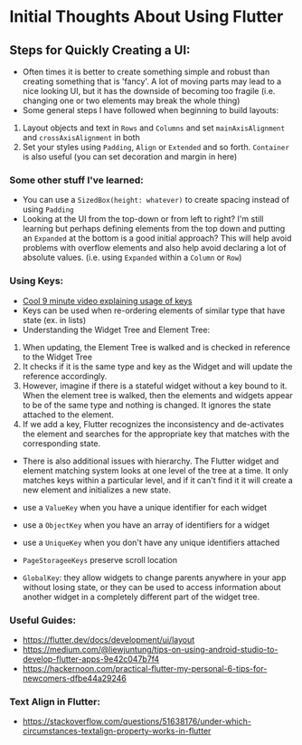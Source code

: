# Initial Thoughts About Using Flutter

## Steps for Quickly Creating a UI:

- Often times it is better to create something simple and robust than creating something that is 'fancy'. A lot of moving parts may lead to a nice looking UI, but it has the downside of becoming too fragile (i.e. changing one or two elements may break the whole thing)
- Some general steps I have followed when beginning to build layouts:
1. Layout objects and text in `Rows` and `Columns` and set `mainAxisAlignment` and `crossAxisAlignment` in both
2. Set your styles using `Padding`, `Align` or `Extended` and so forth. `Container` is also useful (you can set decoration and margin in here)

### Some other stuff I've learned:
- You can use a `SizedBox(height: whatever)` to create spacing instead of using `Padding`
- Looking at the UI from the top-down or from left to right? I'm still learning but perhaps defining elements from the top down and putting an `Expanded` at the bottom is a good initial approach? This will help avoid problems with overflow elements and also help avoid declaring a lot of absolute values. (i.e. using `Expanded` within a `Column` or `Row`)

### Using Keys:
- [Cool 9 minute video explaining usage of keys](https://www.youtube.com/watch?v=kn0EOS-ZiIc)
- Keys can be used when re-ordering elements of similar type that have state (ex. in lists)
- Understanding the Widget Tree and Element Tree:
1. When updating, the Element Tree is walked and is checked in reference to the Widget Tree
2. It checks if it is the same type and key as the Widget and will update the reference accordingly. 
3. However, imagine if there is a stateful widget without a key bound to it. When the element tree is walked, then the elements and widgets appear to be of the same type and nothing is changed. It ignores the state attached to the element. 
4. If we add a key, Flutter recognizes the inconsistency and de-activates the element and searches for the appropriate key that matches with the corresponding state. 
- There is also additional issues with hierarchy. The Flutter widget and element matching system looks at one level of the tree at a time. It only matches keys within a particular level, and if it can't find it it will create a new element and initializes a new state. 

- use a `ValueKey` when you have a unique identifier for each widget
- use a `ObjectKey` when you have an array of identifiers for a widget
- use a `UniqueKey` when you don't have any unique identifiers attached
- `PageStorageeKeys` preserve scroll location
- `GlobalKey`: they allow widgets to change parents anywhere in your app without losing state, or they can be used to access information about another widget in a completely different part of the widget tree.

### Useful Guides:
- https://flutter.dev/docs/development/ui/layout
- https://medium.com/@liewjuntung/tips-on-using-android-studio-to-develop-flutter-apps-9e42c047b7f4
- https://hackernoon.com/practical-flutter-my-personal-6-tips-for-newcomers-dfbe44a29246

### Text Align in Flutter:
- https://stackoverflow.com/questions/51638176/under-which-circumstances-textalign-property-works-in-flutter

